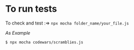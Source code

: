 # To run tests

To check and test :=> `npx mocha folder_name/your_file.js`

*As Example*
```bash
$ npx mocha codewars/scramblies.js
```
